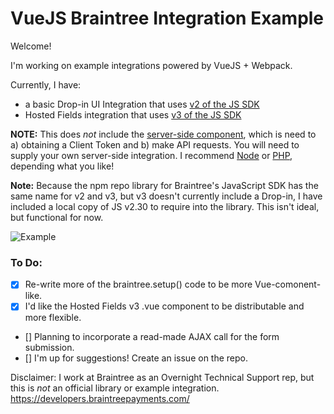 # VueJS Braintree Integration Example

Welcome!

I'm working on example integrations powered by VueJS + Webpack.

Currently, I have:

* a basic Drop-in UI Integration that uses [v2 of the JS SDK](https://developers.braintreepayments.com/start/hello-client/javascript/v2)
* Hosted Fields integration that uses [v3 of the JS SDK](https://developers.braintreepayments.com/start/hello-client/javascript/v3)

**NOTE:** This does _not_ include the [server-side component](https://developers.braintreepayments.com/start/hello-server/), which is need to a) obtaining a Client Token and b) make API requests. You will need to supply your own server-side integration. I recommend [Node](https://developers.braintreepayments.com/start/hello-server/node) or [PHP](https://developers.braintreepayments.com/start/hello-server/php), depending what you like!

**Note:** Because the npm repo library for Braintree's JavaScript SDK has the same name for v2 and v3, but v3 doesn't currently include a Drop-in, I have included a local copy of JS v2.30 to require into the library. This isn't ideal, but functional for now.

![Example](http://i.giphy.com/26FLa32g5mYDgy8Ew.gif)

### To Do:
- [x] Re-write more of the braintree.setup() code to be more Vue-comonent-like.
- [x] I'd like the Hosted Fields v3 .vue component to be distributable and more flexible.
- [] Planning to incorporate a read-made AJAX call for the form submission.
- [] I'm up for suggestions! Create an issue on the repo.

Disclaimer: I work at Braintree as an Overnight Technical Support rep, but this is _not_ an official library or example integration. https://developers.braintreepayments.com/